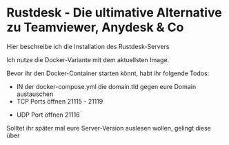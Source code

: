 # Rustdesk - Die ultimative Alternative zu Teamviewer, Anydesk & Co

Hier beschreibe ich die Installation des Rustdesk-Servers

Ich nutze die Docker-Variante mit dem aktuellsten Image.

Bevor ihr den Docker-Container starten könnt, habt ihr folgende Todos:

* IN der docker-compose.yml die domain.tld gegen eure Domain austauschen
* TCP Ports öffnen 21115 - 21119
+ UDP Port öffnen 21116


Solltet ihr später mal eure Server-Version auslesen wollen, gelingt diese über
```docker exec hbbr hbbr -V
```
